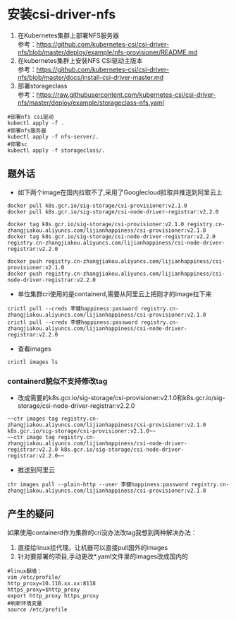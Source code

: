 # 安装csi-driver-nfs

1. 在Kubernetes集群上部署NFS服务器   
参考：https://github.com/kubernetes-csi/csi-driver-nfs/blob/master/deploy/example/nfs-provisioner/README.md  
2. 在kubernetes集群上安装NFS CSI驱动主版本   
参考：https://github.com/kubernetes-csi/csi-driver-nfs/blob/master/docs/install-csi-driver-master.md
3. 部署storageclass  
参考：https://raw.githubusercontent.com/kubernetes-csi/csi-driver-nfs/master/deploy/example/storageclass-nfs.yaml

```
#部署nfs csi驱动
kubectl apply -f .
#部署nfs服务器
kubectl apply -f nfs-server/.
#部署sc
kubectl apply -f storageclass/.
```

## 题外话
- 如下两个image在国内拉取不了,采用了Googlecloud拉取并推送到阿里云上
```
docker pull k8s.gcr.io/sig-storage/csi-provisioner:v2.1.0
docker pull k8s.gcr.io/sig-storage/csi-node-driver-registrar:v2.2.0
```
```
docker tag k8s.gcr.io/sig-storage/csi-provisioner:v2.1.0 registry.cn-zhangjiakou.aliyuncs.com/lijianhappiness/csi-provisioner:v2.1.0
docker tag k8s.gcr.io/sig-storage/csi-node-driver-registrar:v2.2.0 registry.cn-zhangjiakou.aliyuncs.com/lijianhappiness/csi-node-driver-registrar:v2.2.0
```
```
docker push registry.cn-zhangjiakou.aliyuncs.com/lijianhappiness/csi-provisioner:v2.1.0
docker push registry.cn-zhangjiakou.aliyuncs.com/lijianhappiness/csi-node-driver-registrar:v2.2.0
```
- 单位集群cri使用的是containerd,需要从阿里云上把刚才的image拉下来
```
crictl pull --creds 李健happiness:password registry.cn-zhangjiakou.aliyuncs.com/lijianhappiness/csi-provisioner:v2.1.0
crictl pull --creds 李健happiness:password registry.cn-zhangjiakou.aliyuncs.com/lijianhappiness/csi-node-driver-registrar:v2.2.0
```
- 查看images
```
crictl images ls
```
### containerd貌似不支持修改tag  
- 改成需要的k8s.gcr.io/sig-storage/csi-provisioner:v2.1.0和k8s.gcr.io/sig-storage/csi-node-driver-registrar:v2.2.0    
```
~~ctr images tag registry.cn-zhangjiakou.aliyuncs.com/lijianhappiness/csi-provisioner:v2.1.0 k8s.gcr.io/sig-storage/csi-provisioner:v2.1.0~~  
~~ctr image tag registry.cn-zhangjiakou.aliyuncs.com/lijianhappiness/csi-node-driver-registrar:v2.2.0 k8s.gcr.io/sig-storage/csi-node-driver-registrar:v2.2.0~~
```

- 推送到阿里云
```
ctr images pull --plain-http --user 李健happiness:password registry.cn-zhangjiakou.aliyuncs.com/lijianhappiness/csi-provisioner:v2.1.0
```

## 产生的疑问
如果使用containerd作为集群的cri没办法改tag我想到两种解决办法：  
1. 直接给linux挂代理。让机器可以直接pull国外的images  
2. 针对要部署的项目,手动更改*.yaml文件里的images改成国内的  
```
#linux翻墙：
vim /etc/profile/
http_proxy=10.110.xx.xx:8118
https_proxy=$http_proxy
export http_proxy https_proxy
#刷新环境变量
source /etc/profile
```
